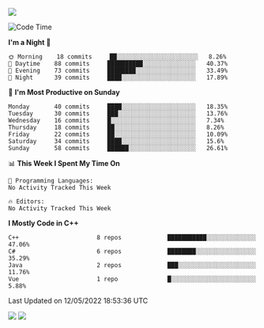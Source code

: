 ![](https://komarev.com/ghpvc/?username=lilpidgey&color=red)
<!--START_SECTION:waka-->
![Code Time](http://img.shields.io/badge/Code%20Time-0%20secs-blue)

**I'm a Night 🦉** 

```text
🌞 Morning    18 commits     ██░░░░░░░░░░░░░░░░░░░░░░░   8.26% 
🌆 Daytime    88 commits     ██████████░░░░░░░░░░░░░░░   40.37% 
🌃 Evening    73 commits     ████████░░░░░░░░░░░░░░░░░   33.49% 
🌙 Night      39 commits     ████░░░░░░░░░░░░░░░░░░░░░   17.89%

```
📅 **I'm Most Productive on Sunday** 

```text
Monday       40 commits     ████░░░░░░░░░░░░░░░░░░░░░   18.35% 
Tuesday      30 commits     ███░░░░░░░░░░░░░░░░░░░░░░   13.76% 
Wednesday    16 commits     █░░░░░░░░░░░░░░░░░░░░░░░░   7.34% 
Thursday     18 commits     ██░░░░░░░░░░░░░░░░░░░░░░░   8.26% 
Friday       22 commits     ██░░░░░░░░░░░░░░░░░░░░░░░   10.09% 
Saturday     34 commits     ████░░░░░░░░░░░░░░░░░░░░░   15.6% 
Sunday       58 commits     ██████░░░░░░░░░░░░░░░░░░░   26.61%

```


📊 **This Week I Spent My Time On** 

```text
💬 Programming Languages: 
No Activity Tracked This Week

🔥 Editors: 
No Activity Tracked This Week

```

**I Mostly Code in C++** 

```text
C++                      8 repos             ███████████░░░░░░░░░░░░░░   47.06% 
C#                       6 repos             ████████░░░░░░░░░░░░░░░░░   35.29% 
Java                     2 repos             ███░░░░░░░░░░░░░░░░░░░░░░   11.76% 
Vue                      1 repo              █░░░░░░░░░░░░░░░░░░░░░░░░   5.88%

```



 Last Updated on 12/05/2022 18:53:36 UTC
<!--END_SECTION:waka-->
![](https://hit.yhype.me/github/profile?user_id=42968544)
![](https://komarev.com/ghpvc/?lilpidgey)
